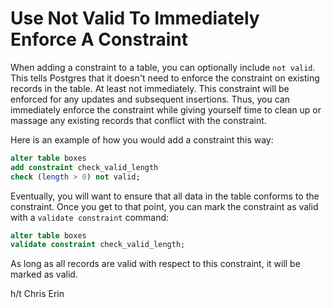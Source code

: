 # Use Not Valid To Immediately Enforce A Constraint

When adding a constraint to a table, you can optionally include `not valid`.
This tells Postgres that it doesn't need to enforce the constraint on
existing records in the table. At least not immediately. This constraint
will be enforced for any updates and subsequent insertions. Thus, you can
immediately enforce the constraint while giving yourself time to clean up
or massage any existing records that conflict with the constraint.

Here is an example of how you would add a constraint this way:

```sql
alter table boxes
add constraint check_valid_length
check (length > 0) not valid;
```

Eventually, you will want to ensure that all data in the table conforms to the
constraint. Once you get to that point, you can mark the constraint as valid
with a `validate constraint` command:

```sql
alter table boxes
validate constraint check_valid_length;
```

As long as all records are valid with respect to this constraint, it will be
marked as valid.

h/t Chris Erin
